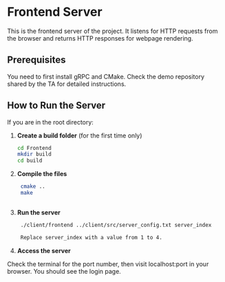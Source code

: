 # Frontend Server

This is the frontend server of the project. It listens for HTTP requests from the browser and returns HTTP responses for webpage rendering.

## Prerequisites

You need to first install gRPC and CMake. Check the demo repository shared by the TA for detailed instructions.

## How to Run the Server

If you are in the root directory:

1. **Create a build folder** (for the first time only)

   ```bash
   cd Frontend
   mkdir build
   cd build

2. **Compile the files**

   ```bash
    cmake ..
    make
    
3. **Run the server**

   ```bash
    ./client/frontend ../client/src/server_config.txt server_index

    Replace server_index with a value from 1 to 4.

4. **Access the server**

Check the terminal for the port number, then visit localhost:port in your browser. You should see the login page.

